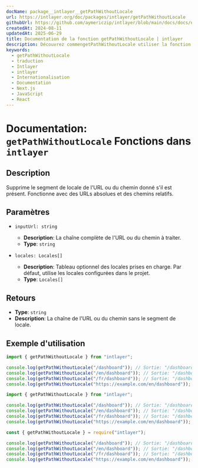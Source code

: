 ```yaml
---
docName: package__intlayer__getPathWithoutLocale
url: https://intlayer.org/doc/packages/intlayer/getPathWithoutLocale
githubUrl: https://github.com/aymericzip/intlayer/blob/main/docs/docs/en/packages/intlayer/getPathWithoutLocale.md
createdAt: 2024-08-11
updatedAt: 2025-06-29
title: Documentation de la fonction getPathWithoutLocale | intlayer
description: Découvrez commengetPathWithoutLocale utiliser la fonction getPathWithoutLocale pour le package intlayer
keywords:
  - getPathWithoutLocale
  - traduction
  - Intlayer
  - intlayer
  - Internationalisation
  - Documentation
  - Next.js
  - JavaScript
  - React
---
```


# Documentation: `getPathWithoutLocale` Fonctions dans `intlayer`

## Description

Supprime le segment de locale de l'URL ou du chemin donné s'il est présent. Fonctionne avec des URLs absolues et des chemins relatifs.

## Paramètres

- `inputUrl: string`

  - **Description**: La chaîne complète de l'URL ou du chemin à traiter.
  - **Type**: `string`

- `locales: Locales[]`
  - **Description**: Tableau optionnel des locales prises en charge. Par défaut, utilise les locales configurées dans le projet.
  - **Type**: `Locales[]`

## Retours

- **Type**: `string`
- **Description**: La chaîne de l'URL ou du chemin sans le segment de locale.

## Exemple d'utilisation

```typescript codeFormat="typescript"
import { getPathWithoutLocale } from "intlayer";

console.log(getPathWithoutLocale("/dashboard")); // Sortie: "/dashboard"
console.log(getPathWithoutLocale("/en/dashboard")); // Sortie: "/dashboard"
console.log(getPathWithoutLocale("/fr/dashboard")); // Sortie: "/dashboard"
console.log(getPathWithoutLocale("https://example.com/en/dashboard")); // Sortie: "https://example.com/dashboard"
```

```javascript codeFormat="esm"
import { getPathWithoutLocale } from "intlayer";

console.log(getPathWithoutLocale("/dashboard")); // Sortie: "/dashboard"
console.log(getPathWithoutLocale("/en/dashboard")); // Sortie: "/dashboard"
console.log(getPathWithoutLocale("/fr/dashboard")); // Sortie: "/dashboard"
console.log(getPathWithoutLocale("https://example.com/en/dashboard")); // Sortie: "https://example.com/dashboard"
```

```javascript codeFormat="commonjs"
const { getPathWithoutLocale } = require("intlayer");

console.log(getPathWithoutLocale("/dashboard")); // Sortie: "/dashboard"
console.log(getPathWithoutLocale("/en/dashboard")); // Sortie: "/dashboard"
console.log(getPathWithoutLocale("/fr/dashboard")); // Sortie: "/dashboard"
console.log(getPathWithoutLocale("https://example.com/en/dashboard")); // Sortie: "https://example.com/dashboard"
```
